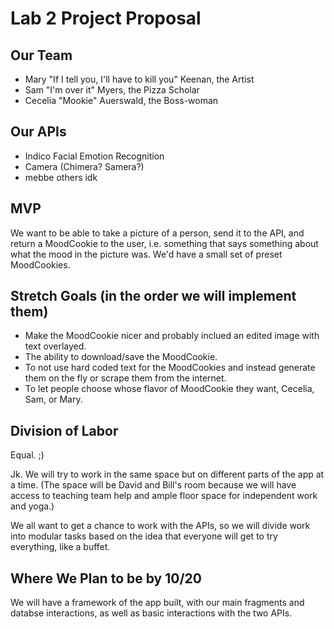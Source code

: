 # Lab 2 Project Proposal

## Our Team
  - Mary "If I tell you, I'll have to kill you" Keenan, the Artist
  - Sam "I'm over it" Myers, the Pizza Scholar
  - Cecelia "Mookie" Auerswald, the Boss-woman
 
## Our APIs
  - Indico Facial Emotion Recognition
  - Camera (Chimera? Samera?)
  - mebbe others idk

## MVP

We want to be able to take a picture of a person, send it to the API, and return a MoodCookie to the user, i.e. something that says something about what the mood in the picture was. We'd have a small set of preset MoodCookies.

## Stretch Goals (in the order we will implement them)
 - Make the MoodCookie nicer and probably inclued an edited image with text overlayed.
 - The ability to download/save the MoodCookie.
 - To not use hard coded text for the MoodCookies and instead generate them on the fly or scrape them from the internet.
 - To let people choose whose flavor of MoodCookie they want, Cecelia, Sam, or Mary.

## Division of Labor

Equal. ;)



Jk.
We will try to work in the same space but on different parts of the app at a time. (The space will be David and Bill's room because we will have access to teaching team help and ample floor space for independent work and yoga.) 

We all want to get a chance to work with the APIs, so we will divide work into modular tasks based on the idea that everyone will get to try everything, like a buffet. 

## Where We Plan to be by 10/20
We will have a framework of the app built, with our main fragments and databse interactions, as well as basic interactions with the two APIs. 
